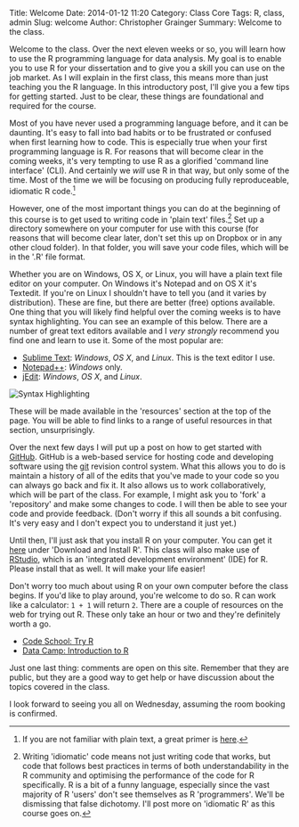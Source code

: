 Title: Welcome
Date: 2014-01-12 11:20
Category: Class Core
Tags: R, class, admin
Slug: welcome
Author: Christopher Grainger
Summary: Welcome to the class.

Welcome to the class. Over the next eleven weeks or so, you will learn how to use the R programming language for data analysis. My goal is to enable you to use R for your dissertation and to give you a skill you can use on the job market. As I will explain in the first class, this means more than just teaching you the R language. In this introductory post, I'll give you a few tips for getting started. Just to be clear, these things are foundational and required for the course.

Most of you have never used a programming language before, and it can be daunting. It's easy to fall into bad habits or to be frustrated or confused when first learning how to code. This is especially true when your first programming language is R. For reasons that will become clear in the coming weeks, it's very tempting to use R as a glorified 'command line interface' (CLI). And certainly we *will* use R in that way, but only some of the time. Most of the time we will be focusing on producing fully reproduceable, idiomatic R code.[^fn-1]

However, one of the most important things you can do at the beginning of this course is to get used to writing code in 'plain text' files.[^fn-2] Set up a directory somewhere on your computer for use with this course (for reasons that will become clear later, don't set this up on Dropbox or in any other cloud folder). In that folder, you will save your code files, which will be in the '.R' file format.

Whether you are on Windows, OS X, or Linux, you will have a plain text file editor on your computer. On Windows it's Notepad and on OS X it's Textedit. If you're on Linux I shouldn't have to tell you (and it varies by distribution). These are fine, but there are better (free) options available. One thing that you will likely find helpful over the coming weeks is to have syntax highlighting. You can see an example of this below. There are a number of great text editors available and I *very strongly* recommend you find one and learn to use it. Some of the most popular are:

- [Sublime Text](http://www.sublimetext.com): *Windows*, *OS X*, and *Linux*. This is the text editor I use.
- [Notepad++](http://notepad-plus-plus.org): *Windows* only.
- [jEdit](http://www.jedit.org): *Windows*, *OS X*, and *Linux*.

![Syntax Highlighting](http://cigrainger.github.io/rclass/images/syntaxhighlighting.png "Syntax Highlighting in R")

These will be made available in the 'resources' section at the top of the page. You will be able to find links to a range of useful resources in that section, unsurprisingly.

Over the next few days I will put up a post on how to get started with [GitHub](https://github.com). GitHub is a web-based service for hosting code and developing software using the [git](http://en.wikipedia.org/wiki/Git_(software)) revision control system. What this allows you to do is maintain a history of all of the edits that you've made to your code so you can always go back and fix it. It also allows us to work collaboratively, which will be part of the class. For example, I might ask you to 'fork' a 'repository' and make some changes to code. I will then be able to see your code and provide feedback. (Don't worry if this all sounds a bit confusing. It's very easy and I don't expect you to understand it just yet.)

Until then, I'll just ask that you install R on your computer. You can get it [here](http://cran.r-project.org) under 'Download and Install R'. This class will also make use of [RStudio](http://www.rstudio.com), which is an 'integrated development environment' (IDE) for R. Please install that as well. It will make your life easier!

Don't worry too much about using R on your own computer before the class begins. If you'd like to play around, you're welcome to do so. R can work like a calculator: `1 + 1` will return `2`. There are a couple of resources on the web for trying out R. These only take an hour or two and they're definitely worth a go.

- [Code School: Try R](http://tryr.codeschool.com)
- [Data Camp: Introduction to R](https://www.datacamp.com/courses/introduction-to-r)

Just one last thing: comments are open on this site. Remember that they are public, but they are a good way to get help or have discussion about the topics covered in the class.

I look forward to seeing you all on Wednesday, assuming the room booking is confirmed.

[^fn-1]: If you are not familiar with plain text, a great primer is [here](http://www.linfo.org/plain_text.html).
[^fn-2]: Writing 'idiomatic' code means not just writing code that works, but code that follows best practices in terms of both understandability in the R community and optimising the performance of the code for R specifically. R is a bit of a funny language, especially since the vast majority of R 'users' don't see themselves as R 'programmers'. We'll be dismissing that false dichotomy. I'll post more on 'idiomatic R' as this course goes on.